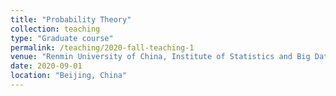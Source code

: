 ```yaml
---
title: "Probability Theory"
collection: teaching
type: "Graduate course"
permalink: /teaching/2020-fall-teaching-1
venue: "Renmin University of China, Institute of Statistics and Big Data"
date: 2020-09-01
location: "Beijing, China"
---
```


